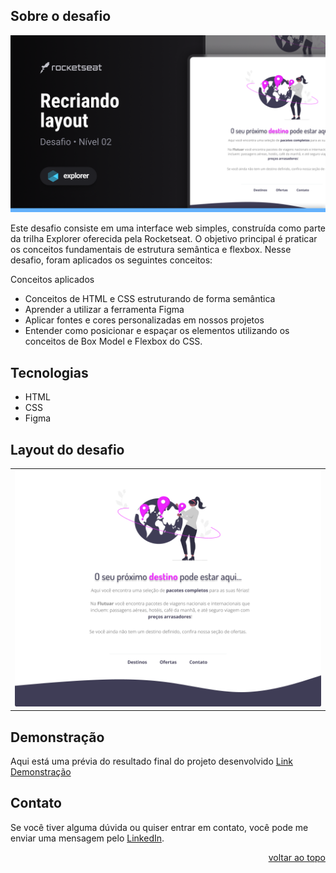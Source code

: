 <a name="readme-top"></a>

## Sobre o desafio
![preview](.github/preview..png)

Este desafio consiste em uma interface web simples, construída como parte da trilha Explorer oferecida pela Rocketseat.
O objetivo principal é praticar os conceitos fundamentais de estrutura semântica e flexbox. Nesse desafio, 
foram aplicados os seguintes conceitos:

Conceitos aplicados
* Conceitos de HTML e CSS estruturando de forma semântica
* Aprender a utilizar a ferramenta Figma
* Aplicar fontes e cores personalizadas em nossos projetos
* Entender como posicionar e espaçar os elementos utilizando os conceitos de Box Model e Flexbox do CSS.

 ## Tecnologias
- HTML
- CSS
- Figma

  
## Layout do desafio
<table>
  <tr>
    <td><img src=".github/screen1.png"></td>
  </tr>   
</table>


## Demonstração
Aqui está uma prévia do resultado final do projeto desenvolvido
[Link Demonstração](https://rs-ferreira.github.io/Flutuar.com/)


## Contato
Se você tiver alguma dúvida ou quiser entrar em contato, você pode me enviar uma mensagem pelo
[LinkedIn](https://www.linkedin.com/in/ronaldosf).


<p align="right"><a href="#readme-top">voltar ao topo</a></p>

